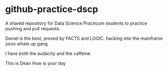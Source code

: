 # github-practice-dscp
A shared repository for Data Science Practicum students to practice pushing and pull requests.


Daniel is the best, proved by FACTS and LOGIC. 
hacking into the mainframe
yooo whats up gang

I have both the audacity and the caffeine 


This is Dean How is your day
